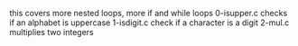 this covers more nested loops, more if and while loops
0-isupper.c checks if an alphabet is uppercase
1-isdigit.c check if a character is a digit
2-mul.c multiplies two integers
